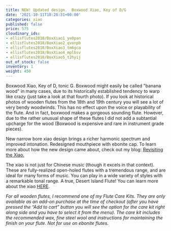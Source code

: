 ```yaml
---
title: NEW! Updated design.  Boxwood Xiao, Key of D/G
date: '2021-10-11T18:28:31+00:00'
categories: xiao
published: false
price: 575
cloudinary_ids:
- ellisflutes2018/BoxXiao1_ye0pan
- ellisflutes2018/BoxXiao2_qvonpb
- ellisflutes2018/BoxXiao3_tm6gca
- ellisflutes2018/BoxXiao4_mplbsv
- ellisflutes2018/BoxXiao5_t2hyij
out_of_stock: false
inventory: 1
weight: 450
---
```


Boxwood Xiao, Key of D, tonic G.  Boxwood might easily be called "banana wood" in many cases, due to its historically established tendency to warp like crazy (just take a look at that fourth photo).  If you look at historical photos of wooden flutes from the 18th and 19th century you will see a lot of very bendy woodwinds.  This has no effect upon the voice or playability of the flute.  And in fact, boxwood makes a gorgeous sounding flute.  However, due to the rather unusual shape of these flutes I did not add a subtantial upcharge for the wood (Boxwood is expensive and rare in instrument grade pieces).

New narrow bore xiao design brings a richer harmonic spectrum and improved intonation.  Redesigned mouthpiece with ebonite cap.  To learn more about how the new design came about, check out my blog: [Revisiting the Xiao.](https://www.ellisflutes.com/blog/revisiting-the-xiao)

The xiao is not just for Chinese music (though it excels in that context).  These are fully-realized open-holed flutes with a tremendous range, and are ideal for many forms of music.  You can play in a wide variety of styles with a remarkable tonal range.  A true, Desert Island Flute!  You can learn more about the xiao [HERE](https://www.ellisflutes.com/world-flutes/xiao).

*For all wooden flutes, I recommend one of my Flute Care Kits. They are only available as an add-on purchase at the time of checkout (after you have pressed the “Add to cart” button you will see the option for the care kit right along side and you have to select it from the menu). The care kit includes the recommended wax, fine steel wool and instructions for maintaining the finish on your flute. Not for use on ebonite flutes.*